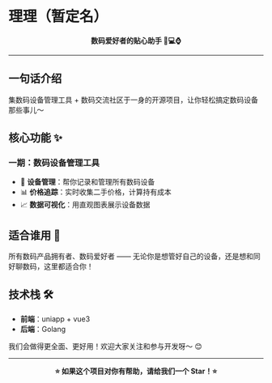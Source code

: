 # 理理（暂定名）
 

<div align="center">

**数码爱好者的贴心助手 📱💻⌚**

</div>


---

## 一句话介绍

集数码设备管理工具 + 数码交流社区于一身的开源项目，让你轻松搞定数码设备那些事儿～

## 核心功能 ✨

### 一期：数码设备管理工具

- 📝 **设备管理**：帮你记录和管理所有数码设备
- 📊 **价格追踪**：实时收集二手价格，计算持有成本  
- 📈 **数据可视化**：用直观图表展示设备数据

## 适合谁用 👥

所有数码产品拥有者、数码爱好者 —— 无论你是想管好自己的设备，还是想和同好聊数码，这里都适合你！

## 技术栈 🛠️

- **前端**：uniapp + vue3
- **后端**：Golang



我们会做得更全面、更好用！欢迎大家关注和参与开发呀～ 😊


---

<div align="center">

**⭐ 如果这个项目对你有帮助，请给我们一个 Star！⭐**

</div>
